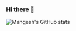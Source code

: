 ### Hi there 🐧


![Mangesh's GitHub stats](https://github-readme-stats.vercel.app/api?username=LEO2822&theme=Gradient&show_icons=true)
